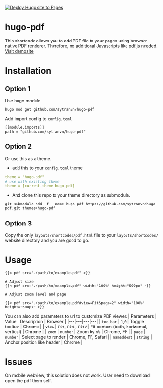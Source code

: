 [![Deploy Hugo site to Pages](https://github.com/sytranvn/hugo-pdf/actions/workflows/hugo.yaml/badge.svg?branch=docs)](https://github.com/sytranvn/hugo-pdf/actions/workflows/hugo.yaml)

# hugo-pdf
This shortcode allows you to add PDF file to your pages using browser native 
PDF renderer. Therefore, no additional Javascripts like [pdf.js](https://mozilla.github.io/pdf.js/) needed.  
[Visit demosite](http://sytranvn.dev/hugo-pdf/)

# Installation
## Option 1
Use hugo module
```shell
hugo mod get github.com/sytranvn/hugo-pdf
```
Add import config to `config.toml`
```
[[module.imports]]
path = "github.com/sytranvn/hugo-pdf"
```
## Option 2
Or use this as a theme.
- add this to your `config.toml` theme
```yml
theme = "hugo-pdf"
# use with existing theme
theme = [current-theme,hugo-pdf]
```
- And clone this repo to your theme directory as submodule.
```shell
git submodule add -f --name hugo-pdf https://github.com/sytranvn/hugo-pdf.git themes/hugo-pdf
```

## Option 3
Copy the only `layouts/shortcodes/pdf.html` file to your `layouts/shortcodes/` website directory and you are good to go.

# Usage
```
{{< pdf src="./path/to/example.pdf" >}}

# Adjust size
{{< pdf src="./path/to/example.pdf" width="100%" height="500px" >}}

# Adjust zoom level and page

{{< pdf src="./path/to/example.pdf#view=Fit&page=2" width="100%" height="500px" >}}
```

You can also add parameters to url to customize PDF viewer.
| Parameters  | Value  | Description  | Browser  |
|---|---|---|---|
| `toolbar`  | `1`,`0`  | Toggle toolbar  | Chrome  |
| `view`  | `Fit`, `FitH`, `FitV`  | Fit content (both, horizontal, vertical)  | Chrome  |
| `zoom`  | `number`  | Zoom by `n%`  | Chrome, FF  |
| `page`  | `number`  | Select page to render  | Chrome, FF, Safari  |
| `nameddest`  | `string`  | Anchor position like header | Chrome  |

# Issues
On mobile webview, this solution does not work. User need to download open
the pdf them self. 
